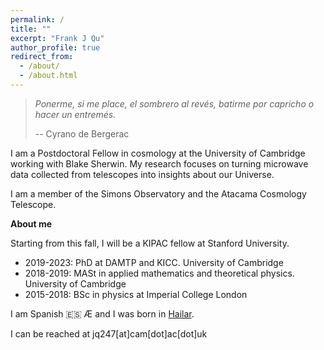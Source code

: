 ```yaml
---
permalink: /
title: ""
excerpt: "Frank J Qu"
author_profile: true
redirect_from: 
  - /about/
  - /about.html
---
```


> *Ponerme, si me place, el sombrero al revés, batirme por capricho o hacer un entremés.*
>  
> -- Cyrano de Bergerac

I am a Postdoctoral Fellow in cosmology at the University of Cambridge working with Blake Sherwin. 
My research focuses on turning microwave data collected from telescopes into insights about our Universe.

I am a member of the Simons Observatory and the Atacama Cosmology Telescope.

**About me**

Starting from this fall, I will be a KIPAC fellow at Stanford University.


* 2019-2023: PhD at DAMTP and KICC. University of Cambridge
* 2018-2019: MASt in applied mathematics and theoretical physics. University of Cambridge
* 2015-2018: BSc in physics at Imperial College London

I am Spanish 🇪🇸 Æ and I was born in [Hailar](https://en.wikipedia.org/wiki/Hailar_District).

I can be reached at jq247[at]cam[dot]ac[dot]uk




